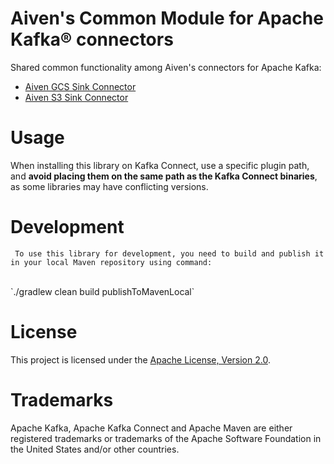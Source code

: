 # Aiven's Common Module for Apache Kafka® connectors

Shared common functionality among Aiven's connectors for Apache Kafka:
- [Aiven GCS Sink Connector](../gcs-sink-connector/README.md)
- [Aiven S3 Sink Connector](../s3-sink-connector/README.md)

# Usage

When installing this library on Kafka Connect, use a specific plugin path, and **avoid placing them on the same path as the Kafka Connect binaries**, as some libraries may have conflicting versions.

# Development

     To use this library for development, you need to build and publish it in your local Maven repository using command:
<br/>
`./gradlew clean build publishToMavenLocal`

# License

This project is licensed under the [Apache License, Version 2.0](../LICENSE).

# Trademarks

Apache Kafka, Apache Kafka Connect and Apache Maven are either registered trademarks or trademarks of the Apache Software Foundation in the United States and/or other countries.
